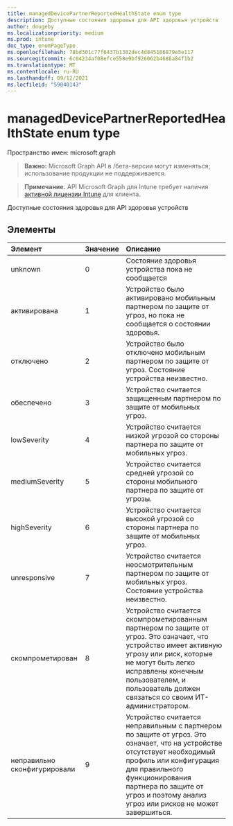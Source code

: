 ```yaml
---
title: managedDevicePartnerReportedHealthState enum type
description: Доступные состояния здоровья для API здоровья устройств
author: dougeby
ms.localizationpriority: medium
ms.prod: intune
doc_type: enumPageType
ms.openlocfilehash: 78bd301c77f6437b1382dec4d845186879e5e117
ms.sourcegitcommit: 6c04234af08efce558e9bf926062b4686a84f1b2
ms.translationtype: MT
ms.contentlocale: ru-RU
ms.lasthandoff: 09/12/2021
ms.locfileid: "59040143"
---
```

# <a name="manageddevicepartnerreportedhealthstate-enum-type"></a>managedDevicePartnerReportedHealthState enum type

Пространство имен: microsoft.graph

> **Важно:** Microsoft Graph API в /бета-версии могут изменяться; использование продукции не поддерживается.

> **Примечание.** API Microsoft Graph для Intune требует наличия [активной лицензии Intune](https://go.microsoft.com/fwlink/?linkid=839381) для клиента.

Доступные состояния здоровья для API здоровья устройств

## <a name="members"></a>Элементы
|Элемент|Значение|Описание|
|:---|:---|:---|
|unknown|0|Состояние здоровья устройства пока не сообщается|
|активирована|1|Устройство было активировано мобильным партнером по защите от угроз, но пока не сообщается о состоянии здоровья.|
|отключено|2|Устройство было отключено мобильным партнером по защите от угроз. Состояние устройства неизвестно.|
|обеспечено|3|Устройство считается защищенным партнером по защите от мобильных угроз.|
|lowSeverity|4 |Устройство считается низкой угрозой со стороны партнера по защите от мобильных угроз.|
|mediumSeverity|5 |Устройство считается средней угрозой со стороны мобильного партнера по защите от угрозы.|
|highSeverity|6 |Устройство считается высокой угрозой со стороны партнера по защите от мобильных угроз.|
|unresponsive|7 |Устройство считается неосмотрительным партнером по защите от мобильных угроз. Состояние устройства неизвестно.|
|скомпрометирован|8 |Устройство считается скомпрометированным партнером по защите от угроз. Это означает, что устройство имеет активную угрозу или риск, которые не могут быть легко исправлены конечным пользователем, и пользователь должен связаться со своим ИТ-администратором.|
|неправильно сконфигурировали|9 |Устройство считается неправильным с партнером по защите от угроз. Это означает, что на устройстве отсутствует необходимый профиль или конфигурация для правильного функционирования партнера по защите от угроз и поэтому анализ угроз или рисков не может завершиться.|



